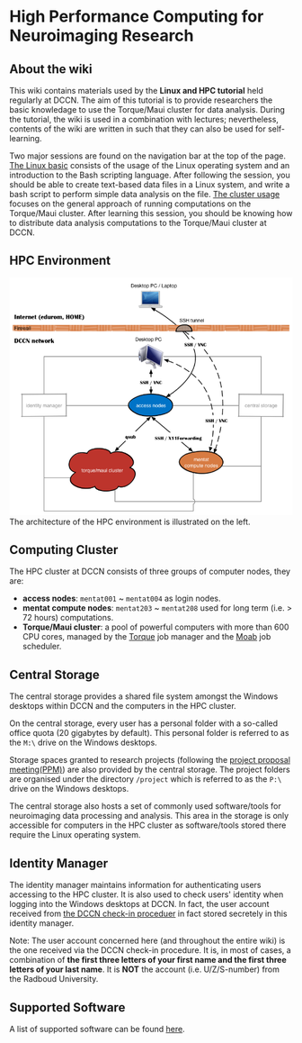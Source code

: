 # High Performance Computing for Neuroimaging Research

## About the wiki
 
This wiki contains materials used by the __Linux and HPC tutorial__ held regularly at DCCN. The aim of this tutorial is to provide researchers the basic knowledage to use the Torque/Maui cluster for data analysis. During the tutorial, the wiki is used in a combination with lectures; nevertheless, contents of the wiki are written in such that they can also be used for self-learning.

Two major sessions are found on the navigation bar at the top of the page. [The Linux basic](#!linux/intro.md) consists of the usage of the Linux operating system and an introduction to the Bash scripting language.  After following the session, you should be able to create text-based data files in a Linux system, and write a bash script to perform simple data analysis on the file.  [The cluster usage](#!cluster_howto/access.md) focuses on the general approach of running computations on the Torque/Maui cluster.  After learning this session, you should be knowing how to distribute data analysis computations to the Torque/Maui cluster at DCCN. 

## HPC Environment

![](DCCN_HPC_architecture.png)
The architecture of the HPC environment is illustrated on the left.

## Computing Cluster 

The HPC cluster at DCCN consists of three groups of computer nodes, they are:

* **access nodes**: `mentat001` ~ `mentat004` as login nodes.
* **mentat compute nodes**: `mentat203` ~ `mentat208` used for long term (i.e. > 72 hours) computations. 
* **Torque/Maui cluster**: a pool of powerful computers with more than 600 CPU cores, managed by the [Torque](http://www.adaptivecomputing.com/products/open-source/torque/) job manager and the [Moab](http://www.adaptivecomputing.com/products/hpc-products/moab-hpc-basic-edition/) job scheduler.

## Central Storage 

The central storage provides a shared file system amongst the Windows desktops within DCCN and the computers in the HPC cluster.

On the central storage, every user has a personal folder with a so-called office quota (20 gigabytes by default).  This personal folder is referred to as the `M:\` drive on the Windows desktops.

Storage spaces granted to research projects (following the [project proposal meeting(PPM)](http://intranet.donders.ru.nl/index.php?id=442)) are also provided by the central storage.  The project folders are organised under the directory `/project` which is referred to as the `P:\` drive on the Windows desktops.

The central storage also hosts a set of commonly used software/tools for neuroimaging data processing and analysis.  This area in the storage is only accessible for computers in the HPC cluster as software/tools stored there require the Linux operating system.

## Identity Manager

The identity manager maintains information for authenticating users accessing to the HPC cluster. It is also used to check users' identity when logging into the Windows desktops at DCCN. In fact, the user account received from [the DCCN check-in proceduer](https://intranet.donders.ru.nl/index.php?id=160) in fact stored secretely in this identity manager.

Note: The user account concerned here (and throughout the entire wiki) is the one received via the DCCN check-in procedure.  It is, in most of cases, a combination of __the first three letters of your first name and the first three letters of your last name__.  It is __NOT__ the account (i.e. U/Z/S-number) from the Radboud University.

## Supported Software

A list of supported software can be found [here](http://intranet.donders.ru.nl/index.php?id=966).
